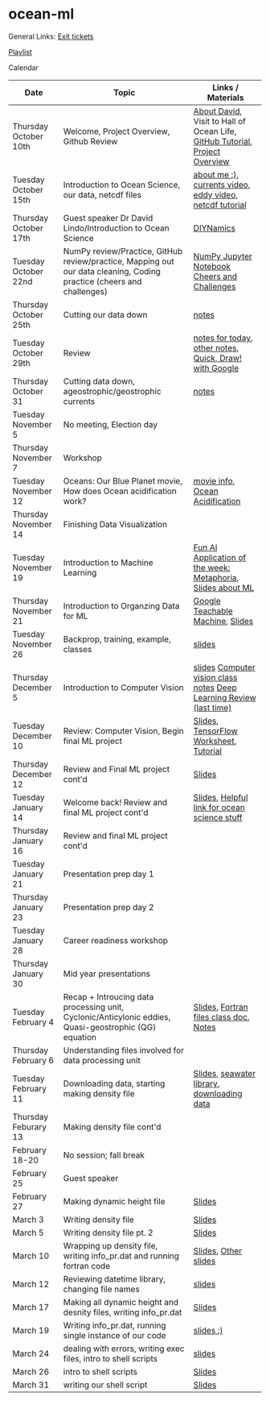 # ocean-ml

General Links:
[Exit tickets](https://docs.google.com/forms/d/e/1FAIpQLSfsxnziDqgi37Dt_TLSYkIe0KuvZZAgwfX-sCrVf3oFcm8oyA/viewform?usp=sf_link)

[Playlist](https://docs.google.com/spreadsheets/d/1ZSeXgPK3O_-eN1yIHNxt3gs5BrxWRAwwLJfhDrIfHMU/edit?usp=sharing)

Calendar 

Date | Topic | Links / Materials
-----|------ | ------
Thursday October 10th | Welcome, Project Overview, Github Review | [About David](https://www.lindolab.org), Visit to Hall of Ocean Life, [GitHub Tutorial](https://github.com/madesai22/ocean-ml/blob/master/githubguide.md), [Project Overview](https://docs.google.com/presentation/d/1Bc4cwUtR7_GL2sYTmLbf_lsP73Djew41mYnsg5gxuAc/edit#slide=id.g62e1c0553b_0_103)
Tuesday October 15th | Introduction to Ocean Science, our data, netcdf files | [about me :)](https://docs.google.com/presentation/d/1NuTtptPGKhsEaT7ruuVCyc6ePzO-LdGVo63RlxZZXWM/edit?usp=sharing), [currents video](https://www.youtube.com/watch?v=p4pWafuvdrY), [eddy video](https://www.youtube.com/watch?v=LzlbaGIPAA0), [netcdf tutorial](https://github.com/madesai22/ocean-ml/blob/master/NetCDF-tutorial.ipynb)
Thursday October 17th | Guest speaker Dr David Lindo/Introduction to Ocean Science | [DIYNamics](https://diynamics.github.io/pages/about.html)
Tuesday October 22nd | NumPy review/Practice, GitHub review/practice, Mapping out our data cleaning, Coding practice (cheers and challenges) | [NumPy Jupyter Notebook](https://github.com/madesai22/ocean-ml/blob/master/NumPy_arrays.ipynb) [Cheers and Challenges](https://github.com/madesai22/ocean-ml/blob/master/Cheers%20and%20Challenges.ipynb)
Thursday October 25th | Cutting our data down | [notes](https://github.com/madesai22/ocean-ml/blob/master/cutting_data.md)
Tuesday October 29th | Review|[notes for today](https://github.com/madesai22/ocean-ml/blob/master/session-10-29/Session-10-29.md), [other notes](https://github.com/madesai22/ocean-ml/blob/master/cutting_data.md), [Quick, Draw! with Google](https://quickdraw.withgoogle.com)
Thursday October 31 | Cutting data down, ageostrophic/geostrophic currents| [notes](https://github.com/madesai22/ocean-ml/blob/master/session-10-31/session-10-31.md)
Tuesday November 5 | No meeting, Election day |
Thursday November 7 | Workshop |
Tuesday November 12 | Oceans: Our Blue Planet movie, How does Ocean acidification work? | [movie info](https://www.amnh.org/exhibitions/3d-and-2d-films/oceans-our-blue-planet), [Ocean Acidification](https://www.youtube.com/watch?v=GL7qJYKzcsk)
Thursday November 14 | Finishing Data Visualization |
Tuesday November 19| Introduction to Machine Learning | [Fun AI Application of the week: Metaphoria](https://metaphor.ga), [Slides about ML](https://docs.google.com/presentation/d/1PoBDwWU-9ubRLOZLUqNlONPtjH3_SLh552pXAvatn_c/edit?usp=sharing)
Thursday November 21 | Introduction to Organzing Data for ML | [Google Teachable Machine](https://teachablemachine.withgoogle.com), [Slides](https://docs.google.com/presentation/d/17zZ4Xcd3Jup232P5yJsE2InKG-jXf8qk7qdICPO2qt4/edit?usp=sharing)
Tuesday November 26| Backprop, training, example, classes | [slides](https://docs.google.com/presentation/d/19oal-ekXEvZxfncu_YcImDFUWOG5zqoKmFrc2nlTXg4/edit?usp=sharing)
Thursday December 5 | Introduction to Computer Vision | [slides](https://docs.google.com/presentation/d/1TL3OnbjvCvT2pGfPdSQ7qcz0JFHaHKo6cWzQkUviks8/edit?usp=sharing) [Computer vision class notes](https://docs.google.com/document/d/1LkZx2HuroXmHIjKmM_x2CFqgK5VuXSeQW8nlBcdG8pM/edit?usp=sharing) [Deep Learning Review (last time)](https://docs.google.com/document/d/1BnurLlL5buptZXF0llknjYSub46THucaekzy6OVf9Tc/edit)
Tuesday December 10 | Review: Computer Vision, Begin final ML project | [Slides](https://docs.google.com/presentation/d/1KZjJF3bKTdGUoVYhMvRYiEZxbj2L9wZ23tUCOzeqRMo/edit?usp=sharing), [TensorFlow Worksheet](https://docs.google.com/document/d/1m6jI4IqfkQncy_yTT_Yd1MpV2Tg7jJiyIZsneLxGVrs/edit?usp=sharing), [Tutorial](https://www.tensorflow.org/tutorials/images/cnn)
Thursday December 12 | Review and Final ML project cont'd | [Slides](https://docs.google.com/presentation/d/1k6fijiglXVcDb3zYEKCSmmPFUi_Izr-CHbVnuB3MObg/edit?usp=sharing)
Tuesday January 14 | Welcome back! Review and final ML project cont'd | [Slides](https://docs.google.com/presentation/d/19vikYfrhbC0rkX4MbjKYy_SGhJ8PebDgSH_SIVYalQo/edit?usp=sharing), [Helpful link for ocean science stuff](https://www.whoi.edu/know-your-ocean/ocean-topics/ocean-circulation/currents-gyres-eddies/)
Thursday January 16 | Review and final ML project cont'd | 
Tuesday January 21 | Presentation prep day 1 | 
Thursday January 23 | Presentation prep day 2 |
Tuesday January 28 | Career readiness workshop | 
Thursday January 30 | Mid year presentations |
Tuesday February 4 | Recap + Introucing data processing unit, Cyclonic/Anticylonic eddies, Quasi-geostrophic (QG) equation | [Slides](https://docs.google.com/presentation/d/1UH27w6dx-nBl7XnIJ9Wh_s2C-zm0qcIrlTRzcx1TXZ4/edit?usp=sharing), [Fortran files class doc](https://docs.google.com/spreadsheets/d/1brDQSDaTjYrFh05NRvooVGOExfQJLUtLLUybsx18Fcs/edit?usp=sharing), [Notes](https://docs.google.com/document/d/160MQVX4yKLjOXmCksRohuliIG1llqV6V1Kv2oTm5nuo/edit?usp=sharing)
Thursday February 6 | Understanding files involved for data processing unit | 
Tuesday February 11 | Downloading data, starting making density file | [Slides](https://docs.google.com/presentation/d/1lk1o4YpSVkSHYoPXDAzb4Eggr0svhm7aUax5TjnVQ7w/edit?usp=sharing), [seawater library](https://github.com/bjornaa/seawater), [downloading data](http://marine.copernicus.eu/services-portfolio/access-to-products/)
Thursday Feburary 13 | Making density file cont'd | 
February 18-20 | No session; fall break |
February 25 | Guest speaker |
February 27 | Making dynamic height file | [Slides](https://docs.google.com/presentation/d/1dik-VcBjoT5O4eYqFiQtIx9I5a4gTa-b1K2msBmLOuI/edit?usp=sharing)
March 3 | Writing density file | [Slides](https://docs.google.com/presentation/d/1QtSeS2s-9Utn-b6t4A41YOd6Aeq6yDHWvzt5C--Xa5w/edit?usp=sharing)
March 5 | Writing density file pt. 2 | [Slides](https://docs.google.com/presentation/d/1NW8Lk3s6erRCAsxFMVzUouFr6wzIpY-UOO8vglJHXzQ/edit?usp=sharing)
March 10 | Wrapping up density file, writing info_pr.dat and running fortran code | [Slides](https://docs.google.com/presentation/d/151VL51PuCEjnnX8oq3uIj9yZcYetBE83xsdw8zWoZYM/edit?usp=sharing), [Other slides](https://docs.google.com/presentation/d/1I-KBQLYDpxs4wVRxx7g2ZU5jYI095m3zm_1MFC2KDy0/edit?usp=sharing)
March 12 | Reviewing datetime library, changing file names | [slides](https://docs.google.com/presentation/d/1NkmEqdiOHONNueqE9ytgSdaMuCVmqq_pSx1MbKmjYo8/edit?usp=sharing)
March 17 | Making all dynamic height and desnity files, writing info_pr.dat | [Slides](https://docs.google.com/presentation/d/18qitTrwjsubY5OdeqVMlGDAwEMo39XeEtS-vqxbUwpA/edit?usp=sharing)
March 19 | Writing info_pr.dat, running single instance of our code | [slides :)](https://docs.google.com/presentation/d/11ePjDMUKc9YcA_U4llx3pzzpAB6AZiqQjNGheV-9kDY/edit?usp=sharing)
March 24 | dealing with errors, writing exec files, intro to shell scripts | [slides](https://docs.google.com/presentation/d/1AqXaRSzMr0w1tV1DbEzxl6iax4fjgQRtCUrSecA6IGI/edit?usp=sharing)
March 26 | intro to shell scripts | [Slides](https://docs.google.com/presentation/d/1DQpRwCuA_CZyaMe4wpsEpUzQKVpjYqd_v3ORWnVKezA/edit?usp=sharing)
March 31 | writing our shell script | [Slides](https://docs.google.com/presentation/d/1s9aaoXj8MjQokFDPWqoSJtCHhcUd1iBHUrpCp_5bAGo/edit?usp=sharing)
